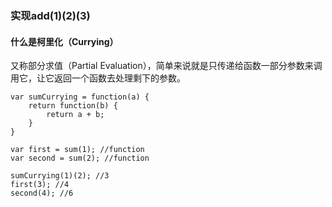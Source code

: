 ### 实现add(1)(2)(3)

#### 什么是柯里化（Currying）
又称部分求值（Partial Evaluation），简单来说就是只传递给函数一部分参数来调用它，让它返回一个函数去处理剩下的参数。
```
var sumCurrying = function(a) {
    return function(b) {
        return a + b;
    }
}

var first = sum(1); //function
var second = sum(2); //function

sumCurrying(1)(2); //3
first(3); //4
second(4); //6
```